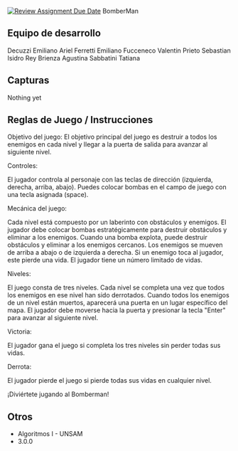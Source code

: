 [![Review Assignment Due Date](https://classroom.github.com/assets/deadline-readme-button-24ddc0f5d75046c5622901739e7c5dd533143b0c8e959d652212380cedb1ea36.svg)](https://classroom.github.com/a/a9iMdRt8)
BomberMan

## Equipo de desarrollo

Decuzzi Emiliano Ariel 
Ferretti Emiliano 
Fucceneco Valentin 
Prieto Sebastian Isidro 
Rey Brienza Agustina 
Sabbatini Tatiana 

## Capturas

Nothing yet

## Reglas de Juego / Instrucciones

Objetivo del juego:
El objetivo principal del juego es destruir a todos los enemigos en cada nivel y llegar a la puerta de salida para avanzar al siguiente nivel.

Controles:

El jugador controla al personaje con las teclas de dirección (izquierda, derecha, arriba, abajo).
Puedes colocar bombas en el campo de juego con una tecla asignada (space).

Mecánica del juego:

Cada nivel está compuesto por un laberinto con obstáculos y enemigos.
El jugador debe colocar bombas estratégicamente para destruir obstáculos y eliminar a los enemigos.
Cuando una bomba explota, puede destruir obstáculos y eliminar a los enemigos cercanos.
Los enemigos se mueven de arriba a abajo o de izquierda a derecha.
Si un enemigo toca al jugador, este pierde una vida.
El jugador tiene un número limitado de vidas.

Niveles:

El juego consta de tres niveles.
Cada nivel se completa una vez que todos los enemigos en ese nivel han sido derrotados.
Cuando todos los enemigos de un nivel están muertos, aparecerá una puerta en un lugar específico del mapa.
El jugador debe moverse hacia la puerta y presionar la tecla "Enter" para avanzar al siguiente nivel.

Victoria:

El jugador gana el juego si completa los tres niveles sin perder todas sus vidas.

Derrota:

El jugador pierde el juego si pierde todas sus vidas en cualquier nivel.

¡Diviértete jugando al Bomberman!


## Otros

- Algoritmos I - UNSAM
- 3.0.0

